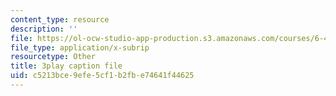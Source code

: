 ```yaml
---
content_type: resource
description: ''
file: https://ol-ocw-studio-app-production.s3.amazonaws.com/courses/6-451-principles-of-digital-communication-ii-spring-2005/c5213bce9efe5cf1b2fbe74641f44625_YegKLHb9TOU.vtt
file_type: application/x-subrip
resourcetype: Other
title: 3play caption file
uid: c5213bce-9efe-5cf1-b2fb-e74641f44625
---
```

